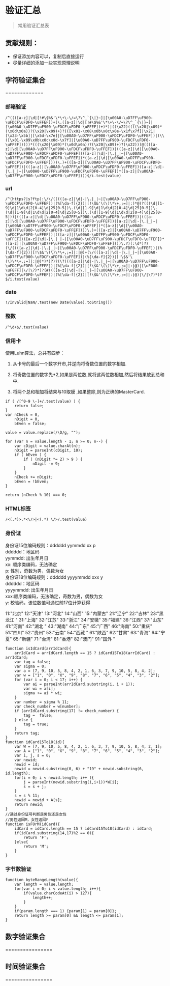 验证汇总
=============

> 常用验证汇总表

## 贡献规则：

+ 保证添加内容可以，复制后直接运行
+ 尽量详细的添加一些实现原理说明

## 字符验证集合
=============

### 邮箱验证

```
/^((([a-z]|\d|[!#\$%&'\*\+\-\/=\?\^_`{\|}~]|[\u00A0-\uD7FF\uF900-\uFDCF\uFDF0-\uFFEF])+(\.([a-z]|\d|[!#\$%&'\*\+\-\/=\?\^_`{\|}~]|[\u00A0-\uD7FF\uF900-\uFDCF\uFDF0-\uFFEF])+)*)|((\x22)((((\x20|\x09)*(\x0d\x0a))?(\x20|\x09)+)?(([\x01-\x08\x0b\x0c\x0e-\x1f\x7f]|\x21|[\x23-\x5b]|[\x5d-\x7e]|[\u00A0-\uD7FF\uF900-\uFDCF\uFDF0-\uFFEF])|(\\([\x01-\x09\x0b\x0c\x0d-\x7f]|[\u00A0-\uD7FF\uF900-\uFDCF\uFDF0-\uFFEF]))))*(((\x20|\x09)*(\x0d\x0a))?(\x20|\x09)+)?(\x22)))@((([a-z]|\d|[\u00A0-\uD7FF\uF900-\uFDCF\uFDF0-\uFFEF])|(([a-z]|\d|[\u00A0-\uD7FF\uF900-\uFDCF\uFDF0-\uFFEF])([a-z]|\d|-|\.|_|~|[\u00A0-\uD7FF\uF900-\uFDCF\uFDF0-\uFFEF])*([a-z]|\d|[\u00A0-\uD7FF\uF900-\uFDCF\uFDF0-\uFFEF])))\.)+(([a-z]|[\u00A0-\uD7FF\uF900-\uFDCF\uFDF0-\uFFEF])|(([a-z]|[\u00A0-\uD7FF\uF900-\uFDCF\uFDF0-\uFFEF])([a-z]|\d|-|\.|_|~|[\u00A0-\uD7FF\uF900-\uFDCF\uFDF0-\uFFEF])*([a-z]|[\u00A0-\uD7FF\uF900-\uFDCF\uFDF0-\uFFEF])))$/i.test(value)
```

### url

```
/^(https?|s?ftp):\/\/(((([a-z]|\d|-|\.|_|~|[\u00A0-\uD7FF\uF900-\uFDCF\uFDF0-\uFFEF])|(%[\da-f]{2})|[!\$&'\(\)\*\+,;=]|:)*@)?(((\d|[1-9]\d|1\d\d|2[0-4]\d|25[0-5])\.(\d|[1-9]\d|1\d\d|2[0-4]\d|25[0-5])\.(\d|[1-9]\d|1\d\d|2[0-4]\d|25[0-5])\.(\d|[1-9]\d|1\d\d|2[0-4]\d|25[0-5]))|((([a-z]|\d|[\u00A0-\uD7FF\uF900-\uFDCF\uFDF0-\uFFEF])|(([a-z]|\d|[\u00A0-\uD7FF\uF900-\uFDCF\uFDF0-\uFFEF])([a-z]|\d|-|\.|_|~|[\u00A0-\uD7FF\uF900-\uFDCF\uFDF0-\uFFEF])*([a-z]|\d|[\u00A0-\uD7FF\uF900-\uFDCF\uFDF0-\uFFEF])))\.)+(([a-z]|[\u00A0-\uD7FF\uF900-\uFDCF\uFDF0-\uFFEF])|(([a-z]|[\u00A0-\uD7FF\uF900-\uFDCF\uFDF0-\uFFEF])([a-z]|\d|-|\.|_|~|[\u00A0-\uD7FF\uF900-\uFDCF\uFDF0-\uFFEF])*([a-z]|[\u00A0-\uD7FF\uF900-\uFDCF\uFDF0-\uFFEF])))\.?)(:\d*)?)(\/((([a-z]|\d|-|\.|_|~|[\u00A0-\uD7FF\uF900-\uFDCF\uFDF0-\uFFEF])|(%[\da-f]{2})|[!\$&'\(\)\*\+,;=]|:|@)+(\/(([a-z]|\d|-|\.|_|~|[\u00A0-\uD7FF\uF900-\uFDCF\uFDF0-\uFFEF])|(%[\da-f]{2})|[!\$&'\(\)\*\+,;=]|:|@)*)*)?)?(\?((([a-z]|\d|-|\.|_|~|[\u00A0-\uD7FF\uF900-\uFDCF\uFDF0-\uFFEF])|(%[\da-f]{2})|[!\$&'\(\)\*\+,;=]|:|@)|[\uE000-\uF8FF]|\/|\?)*)?(#((([a-z]|\d|-|\.|_|~|[\u00A0-\uD7FF\uF900-\uFDCF\uFDF0-\uFFEF])|(%[\da-f]{2})|[!\$&'\(\)\*\+,;=]|:|@)|\/|\?)*)?$/i.test(value)
```

### date

```
!/Invalid|NaN/.test(new Date(value).toString())
````

### 整数

```
/^\d+$/.test(value)
```

### 信用卡

使用Luhn算法，总共有四步：

1. 从卡号的最后一个数字开市,并逆向将奇数位置的数字相加.

2. 将奇数位置的数字先*2,如果是两位数,就将这两位数相加,然后将结果放到总和中.

3. 将两个总和相加将结果与10取膜 ,如果整除,则为正确的MasterCard.

```
if ( /[^0-9 \-]+/.test(value) ) {
	return false;
}
var nCheck = 0,
	nDigit = 0,
	bEven = false;

value = value.replace(/\D/g, "");

for (var n = value.length - 1; n >= 0; n--) {
	var cDigit = value.charAt(n);
	nDigit = parseInt(cDigit, 10);
	if ( bEven ) {
		if ( (nDigit *= 2) > 9 ) {
			nDigit -= 9;
		}
	}
	nCheck += nDigit;
	bEven = !bEven;
}

return (nCheck % 10) === 0;
```

### HTML标签

```
/<(.*)>.*<\/>|<(.*) \/>/.test(value)
```

### 身份证

身份证15位编码规则：dddddd yymmdd xx p    
dddddd：地区码    
yymmdd: 出生年月日    
xx: 顺序类编码，无法确定    
p: 性别，奇数为男，偶数为女   
身份证18位编码规则：dddddd yyyymmdd xxx y    
dddddd：地区码    
yyyymmdd: 出生年月日    
xxx:顺序类编码，无法确定，奇数为男，偶数为女    
y: 校验码，该位数值可通过前17位计算获得   

11:"北京"
12:"天津"
13:"河北"
14:"山西"
15:"内蒙古"
21:"辽宁"
22:"吉林"
23:"黑龙江 "
31:"上海"
32:"江苏"
33:"浙江"
34:"安徽"
35:"福建"
36:"江西"
37:"山东"
41:"河南"
42:"湖北 "
43:"湖南"
44:"广东"
45:"广西"
46:"海南"
50:"重庆"
51:"四川"
52:"贵州"
53:"云南"
54:"西藏 "
61:"陕西"
62:"甘肃"
63:"青海"
64:"宁夏"
65:"新疆"
71:"台湾"
81:"香港"
82:"澳门"
91:"国外 "

```
function isIdCard(arrIdCard){  
	arrIdCard = arrIdCard.length == 15 ? idCard15To18(arrIdCard) : arrIdCard;
	var tag = false;      
	var sigma = 0;    
	var a = [7, 9, 10, 5, 8, 4, 2, 1, 6, 3, 7, 9, 10, 5, 8, 4, 2];    
	var w = ["1", "0", "X", "9", "8", "7", "6", "5", "4", "3", "2"];         
	for (var i = 0; i < 17; i++) {    
		var ai = parseInt(arrIdCard.substring(i, i + 1));    
		var wi = a[i];    
		sigma += ai * wi;             
	}     
	var number = sigma % 11;              
	var check_number = w[number];     
	if (arrIdCard.substring(17) != check_number) {    
		tag =  false;    
	} else {    
		tag = true;    
	}     
	return tag;  
}
function idCard15To18(id){  
	var W = [7, 9, 10, 5, 8, 4, 2, 1, 6, 3, 7, 9, 10, 5, 8, 4, 2, 1];  
	var A = ["1", "0", "X", "9", "8", "7", "6", "5", "4", "3", "2"];  
	var i, j, s = 0;  
	var newid;  
	newid = id;  
	newid = newid.substring(0, 6) + "19" + newid.substring(6, id.length);  
	for(i = 0; i < newid.length; i++ ){  
		j = parseInt(newid.substring(i,i+1))*W[i];  
		s = s + j;  
	}  
	s = s % 11;  
	newid = newid + A[s];   
	return newid;  
} 
//通过身份证号判断是男性还是女性
//男性返回M，女性返回F
function isFOrM(idCard){
	idCard = idCard.length == 15 ? idCard15To18(idCard) : idCard;
	if(idCard.substring(14,17)%2 == 0){
		return 'F';
	}else{
		return 'M';
	}
}
```

### 字节数验证

```
function byteRangeLength(value){
	var length = value.length;   
	for(var i = 0; i < value.length; i++){   
		if(value.charCodeAt(i) > 127){   
			length++;   
		}   
	}   
	if(param.length === 1) {param[1] = param[0]};
	return length >= param[0] && length <= param[1];  
}
```

## 数字验证集合
================

## 时间验证集合
================


